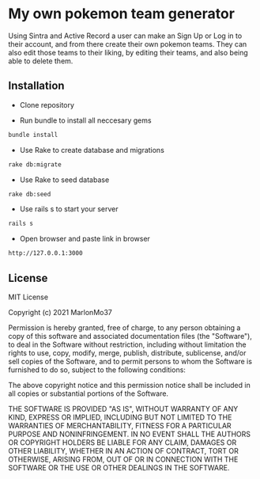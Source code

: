 # My own pokemon team generator

Using Sintra and Active Record a user can make an Sign Up or Log in to their account, and from there create their own pokemon teams. They can also edit those teams to their liking, by editing their teams, and also being able to delete them.

## Installation 

- Clone repository

- Run bundle to install all neccesary gems 

```bash
bundle install
```

- Use Rake to create database and migrations

```bash
rake db:migrate
```

- Use Rake to seed database

```bash
rake db:seed
```

- Use rails s to start your server

```bash
rails s
```

- Open browser and paste link in browser

```bash
http://127.0.0.1:3000
```



## License

MIT License

Copyright (c) 2021 MarlonMo37

Permission is hereby granted, free of charge, to any person obtaining a copy
of this software and associated documentation files (the "Software"), to deal
in the Software without restriction, including without limitation the rights
to use, copy, modify, merge, publish, distribute, sublicense, and/or sell
copies of the Software, and to permit persons to whom the Software is
furnished to do so, subject to the following conditions:

The above copyright notice and this permission notice shall be included in all
copies or substantial portions of the Software.

THE SOFTWARE IS PROVIDED "AS IS", WITHOUT WARRANTY OF ANY KIND, EXPRESS OR
IMPLIED, INCLUDING BUT NOT LIMITED TO THE WARRANTIES OF MERCHANTABILITY,
FITNESS FOR A PARTICULAR PURPOSE AND NONINFRINGEMENT. IN NO EVENT SHALL THE
AUTHORS OR COPYRIGHT HOLDERS BE LIABLE FOR ANY CLAIM, DAMAGES OR OTHER
LIABILITY, WHETHER IN AN ACTION OF CONTRACT, TORT OR OTHERWISE, ARISING FROM,
OUT OF OR IN CONNECTION WITH THE SOFTWARE OR THE USE OR OTHER DEALINGS IN THE
SOFTWARE.
#
